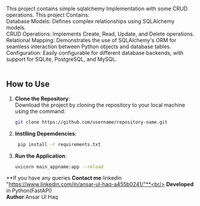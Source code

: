 This project contains simple sqlalchemy Implementation with some CRUD operations.
This project Contains:<br/>
Database Models: Defines complex relationships using SQLAlchemy models.<br/>
CRUD Operations: Implements Create, Read, Update, and Delete operations.<br/>
Relational Mapping: Demonstrates the use of SQLAlchemy's ORM for seamless interaction between Python objects and database tables.<br/>
Configuration: Easily configurable for different database backends, with support for SQLite, PostgreSQL, and MySQL.<br/>
<br/>
## **How to Use**

1. **Clone the Repository**:  
   Download the project by cloning the repository to your local machine using the command:
   ```bash
   git clone https://github.com/username/repository-name.git

2. **Instlling Depemdencies**:<br/>
   ```bash
    pip install -r requirements.txt

4. **Run the Application**:<br/>
    ```bash
    uvicorn main_appname:app --reload

**If you have any queries **Contact me** linkedin "https://www.linkedin.com/in/ansar-ul-haq-a455b0241/"**<br/>
**Developed** in Python(FastAPI)
<br/>
**Author**:Ansar Ul Haq
